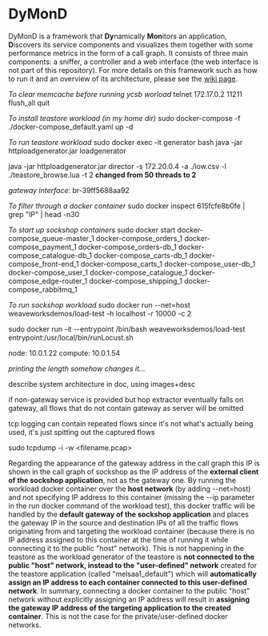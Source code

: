 # DyMonD
DyMonD is a framework that **Dy**namically **Mon**itors an application, **D**iscovers its service components and visualizes them together with some performance metrics in the form of a call graph. It consists of three main components: a sniffer, a controller and a web interface (the web interface is not part of this repository). For more details on this framework such as how to run it and an overview of its architecture, please see the [wiki page](https://github.com/a-a-lohn/DyMonD/wiki).

*To clear memcache before running ycsb worload*
telnet 172.17.0.2 11211
flush_all
quit

*To install teastore workload (in my home dir)*
sudo docker-compose -f ./docker-compose_default.yaml up -d

*To run teastore workload*
sudo docker exec -it generator bash
java -jar httploadgenerator.jar loadgenerator

java -jar httploadgenerator.jar director -s 172.20.0.4 -a ./low.csv -l ./teastore_browse.lua -t 2
**changed from 50 threads to 2**

*gateway interface:*
br-39ff5688aa92

*To filter through a docker container*
sudo docker inspect 615fcfe8b0fe | grep "IP" | head -n30

*To start up sockshop containers*
sudo docker start docker-compose_queue-master_1 docker-compose_orders_1 docker-compose_payment_1 docker-compose_orders-db_1 docker-compose_catalogue-db_1 docker-compose_carts-db_1 docker-compose_front-end_1 docker-compose_carts_1 docker-compose_user-db_1 docker-compose_user_1 docker-compose_catalogue_1 docker-compose_edge-router_1 docker-compose_shipping_1 docker-compose_rabbitmq_1

*To run sockshop workload*
sudo docker run --net=host weaveworksdemos/load-test -h localhost -r 10000 -c 2

sudo docker run -it --entrypoint /bin/bash weaveworksdemos/load-test
entrypoint:/usr/local/bin/runLocust.sh

node: 10.0.1.22
compute: 10.0.1.54

*printing the length somehow changes it...*

describe system architecture in doc, using images+desc

if non-gateway service is provided but hop extractor eventually falls on gateway, all flows that do not contain gateway as server will be omitted

tcp logging can contain repeated flows since it's not what's actually being used, it's just spitting out the captured flows

sudo tcpdump -i <interface> -w <filename.pcap>

Regarding the appearance of the gateway address in the call graph this IP is shown in the call graph of sockshop as the IP address of the **external client of the sockshop application**, not as the gateway one.
By running the workload docker container over the **host network** (by adding --net=host) and not specifying IP address to this container (missing the --ip parameter in the run docker command of the workload test), this docker traffic will be handled by the **default gateway of the sockshop application** and places the gateway IP in the source and destination IPs of all the traffic flows originating from and targeting the workload container (because there is no IP address assigned to this container at the time of running it while connecting it to the public "host" network).
This is not happening in the teastore as the workload generator of the teastore is **not connected to the public "host" network, instead to the "user-defined" network** created for the teastore application (called "melsaa1_default") which will **automatically assign an IP address to each container connected to this user-defined network**.
In summary, connecting a docker container to the public "host" network without explicitly assigning an IP address will result in **assigning the gateway IP address of the targeting application to the created container**. This is not the case for the private/user-defined docker networks.